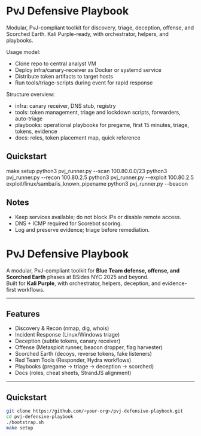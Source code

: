 # PvJ Defensive Playbook
Modular, PvJ-compliant toolkit for discovery, triage, deception, offense, and Scorched Earth. Kali Purple-ready, with orchestrator, helpers, and playbooks.

Usage model:
- Clone repo to central analyst VM
- Deploy infra/canary-receiver as Docker or systemd service
- Distribute token artifacts to target hosts
- Run tools/triage-scripts during event for rapid response

Structure overview:
- infra: canary receiver, DNS stub, registry
- tools: token management, triage and lockdown scripts, forwarders, auto-triage
- playbooks: operational playbooks for pregame, first 15 minutes, triage, tokens, evidence
- docs: roles, token placement map, quick reference

## Quickstart
make setup
python3 pvj_runner.py --scan 100.80.0.0/23
python3 pvj_runner.py --recon 100.80.2.5
python3 pvj_runner.py --exploit 100.80.2.5 exploit/linux/samba/is_known_pipename
python3 pvj_runner.py --beacon

## Notes
- Keep services available; do not block IPs or disable remote access.
- DNS + ICMP required for Scorebot scoring.
- Log and preserve evidence; triage before remediation.

# PvJ Defensive Playbook 

A modular, PvJ-compliant toolkit for **Blue Team defense, offense, and Scorched Earth** phases at BSides NYC 2025 and beyond.  
Built for **Kali Purple**, with orchestrator, helpers, deception, and evidence-first workflows.

---

## Features
-  Discovery & Recon (nmap, dig, whois)
-  Incident Response (Linux/Windows triage)
-  Deception (subtle tokens, canary receiver)
-  Offense (Metasploit runner, beacon dropper, flag harvester)
-  Scorched Earth (decoys, reverse tokens, fake listeners)
-  Red Team Tools (Responder, Hydra workflows)
-  Playbooks (pregame → triage → deception → scorched)
-  Docs (roles, cheat sheets, StrandJS alignment)

---

## Quickstart
```bash
git clone https://github.com/<your-org>/pvj-defensive-playbook.git
cd pvj-defensive-playbook
./bootstrap.sh
make setup
